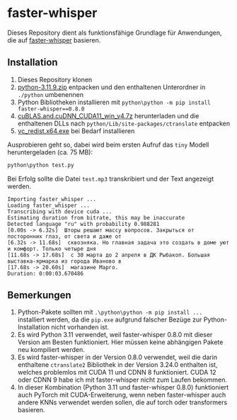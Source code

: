 # faster-whisper

Dieses Repository dient als funktionsfähige Grundlage für Anwendungen, die auf [faster-whisper](https://github.com/SYSTRAN/faster-whisper) basieren.

## Installation

1. Dieses Repository klonen
2. [python-3.11.9.zip](python-3.11.9.zip) entpacken und den enthaltenen Unterordner in `./python` umbenennen
3. Python Bibliotheken installieren mit `python\python -m pip install faster-whisper==0.8.0`
4. [cuBLAS.and.cuDNN_CUDA11_win_v4.7z](https://github.com/Purfview/whisper-standalone-win/releases/download/libs/cuBLAS.and.cuDNN_CUDA11_win_v4.7z) herunterladen und die enthaltenen DLLs nach `python/Lib/site-packages/ctranslate` entpacken
5. [vc_redist.x64.exe](./vc_redist.x64.exe]) bei Bedarf installieren

Ausprobieren geht so, dabei wird beim ersten Aufruf das `tiny` Modell heruntergeladen (ca. 75 MB):

```cmd
python\python test.py
```

Bei Erfolg sollte die Datei `test.mp3` transkribiert und der Text angezeigt werden.

```
Importing faster_whisper ...
Loading faster_whisper ...
Transcribing with device cuda ...
Estimating duration from bitrate, this may be inaccurate
Detected language "ru" with probability 0.988281
[0.00s -> 6.32s]  Шторы решают массу вопросов. Закрыться от посторонних глаз, от света и даже от
[6.32s -> 11.68s]  сквозняка. Но главная задача это создать в доме уют и комфорт. Только четыре дня
[11.68s -> 17.68s]  с 30 марта до 2 апреля в ДК Рыбакоп. Большая выставка-ярмарка из города Иваново в
[17.68s -> 20.60s]  магазине Марго.
Duration: 0:00:03.670486
```

## Bemerkungen

1. Python-Pakete sollten mit `.\python\python -m pip install ...` installiert werden, da die `pip.exe` aufgrund falscher Bezüge zur Python-Installation nicht vorhanden ist.
2. Es wird Python 3.11 verwendet, weil faster-whisper 0.8.0 mit dieser Version am Besten funktioniert. Hier müssen keine abhängigen Pakete neu kompiliert werden.
3. Es wird faster-whisper in der Version 0.8.0 verwendet, weil die darin enthaltene `ctranslate2` Bibliothek in der Version 3.24.0 enthalten ist, welches problemlos mit CUDA 11 und CDNN 8 funktioniert. CUDA 12 oder CDNN 9 habe ich mit faster-whisper nicht zum Laufen bekommen.
3. In dieser Kombination (Python 3.11 und faster-whisper 0.8.0) funktioniert auch PyTorch mit CUDA-Erweiterung, wenn neben faster-whisper auch andere KNNs verwendet werden sollen, die auf torch oder transformers basieren.